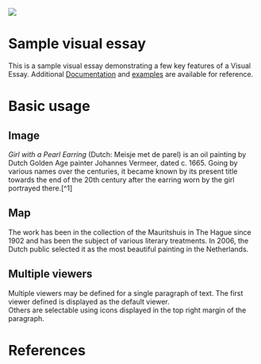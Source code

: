 <a href="https://juncture-digital.org"><img src="https://juncture-digital.org/images/ve-button.png"></a>

<param ve-config 
       title="Bruegel the Elder"
       banner="https://seadragon.hpc.nyu.edu/iiif/2/LS_Global_Image_Gallery%2Fobj106%2Fobj106.jpg/full/full/0/default.jpg" 
       layout="vertical">

<!-- Entities discussed throughout the essay are typically defined before the essay text and
     are thus available in all text.  Entity identifiers (QIDs) can be found in either
     Wikipedia or Wikidata (https://www.wikidata.org)> -->
<param ve-entity eid="Q95562"> <!-- The Peasant Dance painting -->
<param ve-entity eid="Q41264"> <!-- Johannes Vermeer -->
<param ve-entity eid="Q95569"> <!-- Kunsthistorisches Museum -->
<param ve-entity eid="Q1741"> <!-- Vienna -->

# Sample visual essay

This is a sample visual essay demonstrating a few key features of a Visual Essay. Additional [Documentation](https://github.com/JSTOR-Labs/juncture/wiki) and [examples](https://jstor-labs.github.io/juncture-examples) are available for reference.
<param ve-image 
       manifest="https://gist.githubusercontent.com/ts1877/b6df75409f45f1b052b2235d8d47c027/raw/d96605182b5187d61161f9b5e3d39a3e302350bd/obj108_manifest.json">

# Basic usage

## Image

_Girl with a Pearl Earring_ (Dutch: Meisje met de parel) is an oil painting by Dutch Golden Age painter Johannes Vermeer, 
dated c. 1665. Going by various names over the centuries, it became known by its present title towards the end of the 
20th century after the earring worn by the girl portrayed there.[^1]
<param ve-image 
       label="The Peasant Dance" 
       description="painting by Pieter Bruegel the Elder" 
       license="public domain" 
       url="https://upload.wikimedia.org/wikipedia/commons/b/b5/Pieter_Bruegel_the_Elder_-_The_Peasant_Dance_-_WGA3499.jpg">

## Map

The work has been in the collection of the Mauritshuis in The Hague since 1902 and has been the subject of various 
literary treatments. In 2006, the Dutch public selected it as the most beautiful painting in the Netherlands.
<param ve-map center="Q36600" zoom="11" prefer-geojson>

## Multiple viewers

Multiple viewers may be defined for a single paragraph of text.  The first viewer defined is displayed as the default viewer.  
Others are selectable using icons displayed in the top right margin of the paragraph.
<param ve-image 
       manifest="https://iiif.juncture-digital.org/manifest/6dd738aed85597cac540ad31dd5818e86ef7f2918c7b43a9eb3123d5538e6e4c">
<param ve-map center="Q36600" zoom="11">

# References
